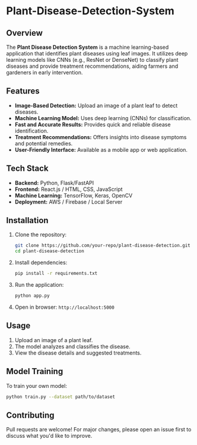 # Plant-Disease-Detection-System

## Overview
The **Plant Disease Detection System** is a machine learning-based application that identifies plant diseases using leaf images. It utilizes deep learning models like CNNs (e.g., ResNet or DenseNet) to classify plant diseases and provide treatment recommendations, aiding farmers and gardeners in early intervention.

## Features
- **Image-Based Detection:** Upload an image of a plant leaf to detect diseases.
- **Machine Learning Model:** Uses deep learning (CNNs) for classification.
- **Fast and Accurate Results:** Provides quick and reliable disease identification.
- **Treatment Recommendations:** Offers insights into disease symptoms and potential remedies.
- **User-Friendly Interface:** Available as a mobile app or web application.

## Tech Stack
- **Backend:** Python, Flask/FastAPI
- **Frontend:** React.js / HTML, CSS, JavaScript
- **Machine Learning:** TensorFlow, Keras, OpenCV
- **Deployment:** AWS / Firebase / Local Server

## Installation
1. Clone the repository:
   ```sh
   git clone https://github.com/your-repo/plant-disease-detection.git
   cd plant-disease-detection
   ```
2. Install dependencies:
   ```sh
   pip install -r requirements.txt
   ```
3. Run the application:
   ```sh
   python app.py
   ```
4. Open in browser: `http://localhost:5000`

## Usage
1. Upload an image of a plant leaf.
2. The model analyzes and classifies the disease.
3. View the disease details and suggested treatments.

## Model Training
To train your own model:
```sh
python train.py --dataset path/to/dataset
```

## Contributing
Pull requests are welcome! For major changes, please open an issue first to discuss what you'd like to improve.



